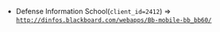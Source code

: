  - Defense Information School(`client_id=2412`) => [`http://dinfos.blackboard.com/webapps/Bb-mobile-bb_bb60/`](http://dinfos.blackboard.com/webapps/Bb-mobile-bb_bb60/)
